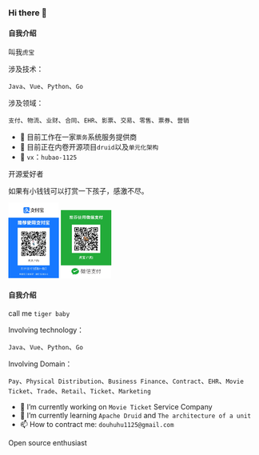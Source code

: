 ### Hi there 👋

#### 自我介绍
叫我`虎宝`

涉及技术：

`Java`、`Vue`、`Python`、`Go`

涉及领域：

`支付`、`物流`、`业财`、`合同`、`EHR`、`影票`、`交易`、`零售`、`票券`、`营销`

- 🔭 目前工作在一家`票务`系统服务提供商
- 🌱 目前正在内卷开源项目`druid`以及`单元化架构`
- 💬 `vx`：`hubao-1125`

开源爱好者

如果有小钱钱可以打赏一下孩子，感激不尽。

<img src="alipay.jpeg" width="20%" height="20%"></img>
<img src="weixin.jpeg" width="20%" height="20%"></img>


#### 自我介绍
call me `tiger baby`

Involving technology：

`Java`、`Vue`、`Python`、`Go`

Involving Domain：

`Pay`、`Physical Distribution`、`Business Finance`、`Contract`、`EHR`、`Movie Ticket`、`Trade`、`Retail`、`Ticket`、`Marketing`

- 🔭 I’m currently working on `Movie Ticket` Service Company
- 🌱 I’m currently learning `Apache Druid` and `The architecture of a unit`
- 📫 How to contract me: `douhuhu1125@gmail.com`

Open source enthusiast


<!--
**hubao-1125/hubao-1125** is a ✨ _special_ ✨ repository because its `README.md` (this file) appears on your GitHub profile.

Here are some ideas to get you started:

- 🔭 I’m currently working on ...
- 🌱 I’m currently learning ...
- 👯 I’m looking to collaborate on ...
- 🤔 I’m looking for help with ...
- 💬 Ask me about ...
- 📫 How to reach me: ...
- 😄 Pronouns: ...
- ⚡ Fun fact: ...
-->
